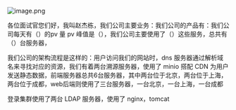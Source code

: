 ![image.png](https://gitee.com/zhaojiedong/img/raw/master/20240827133140.png)

各位面试官您们好，我叫赵杰栋，我们公司主要业务：我们公司的产品有：我们公司每天有（）的pv 量
pv 峰值是（），我们公司主要使用了（）这些服务，总共有（）台服务器，

我们公司的架构流程是这样的：用户访问我们的网站时，dns 服务器通过解析域名来寻找对应的资源，我们有着两台溯源服务器，使用了 minio 搭配 CDN 为用户发送静态数据，前端服务器总共6台服务器，其中两台位于北京，两台位于上海，两台位于成都，web后端则使用了三台服务器，一台北京，一台上海，一台成都

登录集群使用了两台 LDAP 服务器，使用了 nginx，tomcat
